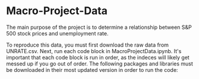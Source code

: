 # Macro-Project-Data

The main purpose of the project is to determine a relationship between S&P 500 stock prices and unemployment rate. 

To reproduce this data, you must first download the raw data from UNRATE.csv. Next, run each code block in MacroProjectData.ipynb. It's important that each code block is run in order, as the indeces will likely get messed up if you go out of order. The following packages and libraries must be downloaded in their most updated version in order to run the code: 
